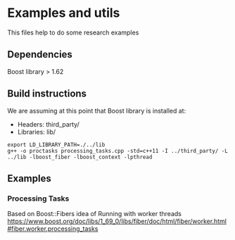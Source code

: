 # Examples and utils
This files help to do some research examples

## Dependencies
Boost library > 1.62

## Build instructions
We are assuming at this point that Boost library is installed at:
- Headers: third_party/
- Libraries: lib/

```
export LD_LIBRARY_PATH=./../lib
g++ -o proctasks processing_tasks.cpp -std=c++11 -I ../third_party/ -L ../lib -lboost_fiber -lboost_context -lpthread
```

## Examples
### Processing Tasks
Based on Boost::Fibers idea of Running with worker threads
https://www.boost.org/doc/libs/1_69_0/libs/fiber/doc/html/fiber/worker.html#fiber.worker.processing_tasks
